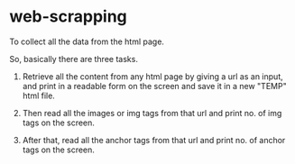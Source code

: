 # web-scrapping
To collect all the data from the html page.

So, basically there are three tasks. 

1. Retrieve all the content from any html page by giving a url as an input, and print in a readable form on the screen and save it in a new "TEMP" html file.

2. Then read all the images or img tags from that url and print no. of img tags on the screen.

3. After that, read all the anchor tags from that url and print no. of anchor tags on the screen.
